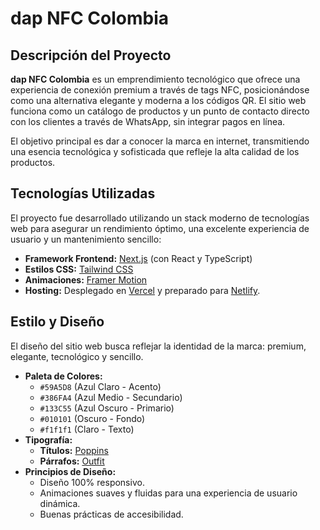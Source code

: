 # dap NFC Colombia

## Descripción del Proyecto

**dap NFC Colombia** es un emprendimiento tecnológico que ofrece una experiencia de conexión premium a través de tags NFC, posicionándose como una alternativa elegante y moderna a los códigos QR. El sitio web funciona como un catálogo de productos y un punto de contacto directo con los clientes a través de WhatsApp, sin integrar pagos en línea.

El objetivo principal es dar a conocer la marca en internet, transmitiendo una esencia tecnológica y sofisticada que refleje la alta calidad de los productos.

## Tecnologías Utilizadas

El proyecto fue desarrollado utilizando un stack moderno de tecnologías web para asegurar un rendimiento óptimo, una excelente experiencia de usuario y un mantenimiento sencillo:

*   **Framework Frontend:** [Next.js](https://nextjs.org/) (con React y TypeScript)
*   **Estilos CSS:** [Tailwind CSS](https://tailwindcss.com/)
*   **Animaciones:** [Framer Motion](https://www.framer.com/motion/)
*   **Hosting:** Desplegado en [Vercel](https://vercel.com/) y preparado para [Netlify](https://www.netlify.com/).

## Estilo y Diseño

El diseño del sitio web busca reflejar la identidad de la marca: premium, elegante, tecnológico y sencillo.

*   **Paleta de Colores:**
    *   `#59A5D8` (Azul Claro - Acento)
    *   `#386FA4` (Azul Medio - Secundario)
    *   `#133C55` (Azul Oscuro - Primario)
    *   `#010101` (Oscuro - Fondo)
    *   `#f1f1f1` (Claro - Texto)
*   **Tipografía:**
    *   **Títulos:** [Poppins](https://fonts.google.com/specimen/Poppins)
    *   **Párrafos:** [Outfit](https://fonts.google.com/specimen/Outfit)
*   **Principios de Diseño:**
    *   Diseño 100% responsivo.
    *   Animaciones suaves y fluidas para una experiencia de usuario dinámica.
    *   Buenas prácticas de accesibilidad.